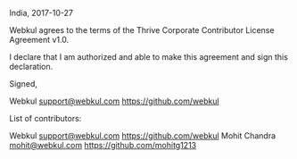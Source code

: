 India, 2017-10-27

Webkul agrees to the terms of the Thrive Corporate Contributor License
Agreement v1.0.

I declare that I am authorized and able to make this agreement and sign this
declaration.

Signed,

Webkul support@webkul.com https://github.com/webkul

List of contributors:

Webkul support@webkul.com https://github.com/webkul
Mohit Chandra mohit@webkul.com https://github.com/mohitg1213
